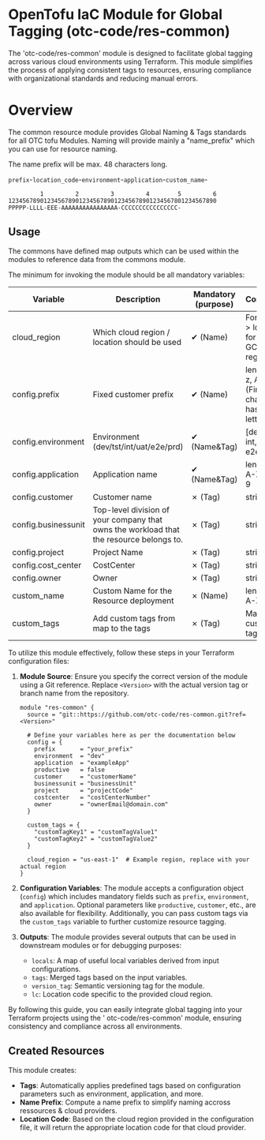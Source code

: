 # OpenTofu IaC Module for Global Tagging (otc-code/res-common)

The 'otc-code/res-common' module is designed to facilitate global tagging across various cloud environments using
Terraform. This module simplifies the process of applying consistent tags to resources, ensuring compliance with
organizational standards and reducing manual errors.

# Overview

The common resource module provides Global Naming & Tags standards for all OTC tofu Modules. Naming will provide mainly
a "name_prefix" which you can use for resource naming.

The name prefix will be max. 48 characters long.

`prefix`-`location_code`-`environment`-`application`-`custom_name`-

```console
         1         2         3         4        5         6
12345678901234567890123456789012345678901234567801234567890
PPPPP-LLLL-EEE-AAAAAAAAAAAAAAAA-CCCCCCCCCCCCCCCC-
```

## Usage

The commons have defined map outputs which can be used within the modules to reference data from the commons module.

The minimum for invoking the module should be all mandatory variables:

| Variable            | Description                                                                             | Mandatory (purpose) | Constraints                                                 |
|---------------------|-----------------------------------------------------------------------------------------|---------------------|-------------------------------------------------------------|
| cloud_region        | Which cloud region / location should be used                                            | ✔ (Name)            | For Azure -> location & for AWS, GCP -> region              |
| config.prefix       | Fixed customer prefix                                                                   | ✔ (Name)            | len 1-5, a-z, A-Z, 0-9 (First character has to be a letter) |
| config.environment  | Environment (dev/tst/int/uat/e2e/prd)                                                   | ✔ (Name&Tag)        | [dev, tst, int, uat, e2e, prd]                              |
| config.application  | Application name                                                                        | ✔ (Name&Tag)        | len 16, a-z, A-Z, - , 0-9                                   |
| config.customer     | Customer name                                                                           | ✗ (Tag)             | string                                                      |
| config.businessunit | Top-level division of your company that owns the workload that the resource belongs to. | ✗ (Tag)             | string                                                      |
| config.project      | Project Name                                                                            | ✗ (Tag)             | string                                                      |
| config.cost_center  | CostCenter                                                                              | ✗ (Tag)             | string                                                      |
| config.owner        | Owner                                                                                   | ✗ (Tag)             | string                                                      |
| custom_name         | Custom Name for the Resource deployment                                                 | ✗ (Name)            | len 16, a-z, A-Z, 0-9                                       |
| custom_tags         | Add custom tags from map to the tags                                                    | ✗ (Tag)             | Map of custom tags                                          |

To utilize this module effectively, follow these steps in your Terraform configuration files:

1. **Module Source**: Ensure you specify the correct version of the module using a Git reference. Replace `<Version>`
   with the actual version tag or branch name from the repository.
   ```hcl
   module "res-common" {
     source = "git::https://github.com/otc-code/res-common.git?ref=<Version>"
     
     # Define your variables here as per the documentation below
     config = {
       prefix       = "your_prefix"
       environment  = "dev"
       application  = "exampleApp"
       productive   = false
       customer     = "customerName"
       businessunit = "businessUnit"
       project      = "projectCode"
       costcenter   = "costCenterNumber"
       owner        = "ownerEmail@domain.com"
     }
     
     custom_tags = {
       "customTagKey1" = "customTagValue1"
       "customTagKey2" = "customTagValue2"
     }
     
     cloud_region = "us-east-1"  # Example region, replace with your actual region
   }
   ```

2. **Configuration Variables**: The module accepts a configuration object (`config`) which includes mandatory fields
   such as `prefix`, `environment`, and `application`. Optional parameters like `productive`, `customer`, etc., are also
   available for flexibility. Additionally, you can pass custom tags via the `custom_tags` variable to further customize
   resource tagging.

3. **Outputs**: The module provides several outputs that can be used in downstream modules or for debugging purposes:
    - `locals`: A map of useful local variables derived from input configurations.
    - `tags`: Merged tags based on the input variables.
    - `version_tag`: Semantic versioning tag for the module.
    - `lc`: Location code specific to the provided cloud region.

By following this guide, you can easily integrate global tagging into your Terraform projects using the '
otc-code/res-common' module, ensuring consistency and compliance across all environments.

## Created Resources

This module creates:

- **Tags**: Automatically applies predefined tags based on configuration parameters such as environment, application,
  and more.
- **Name Prefix**: Compute a name prefix to simplify naming accross ressources & cloud providers.
- **Location Code**: Based on the cloud region provided in the configuration file, it will return the appropriate
  location code for that cloud provider.
